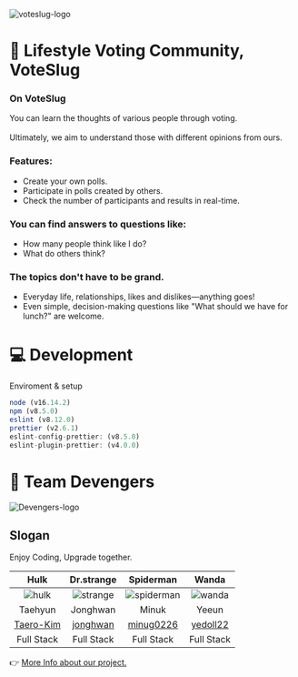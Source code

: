 ![voteslug-logo](https://user-images.githubusercontent.com/66931635/161845629-d004c834-7356-4f0d-865c-fa9ed7f07531.png)

# 🐌 Lifestyle Voting Community, VoteSlug  
### On VoteSlug  
You can learn the thoughts of various people through voting. <br />  
Ultimately, we aim to understand those with different opinions from ours.

### Features:
- Create your own polls.
- Participate in polls created by others.
- Check the number of participants and results in real-time.

### You can find answers to questions like:
- How many people think like I do?
- What do others think?

### The topics don't have to be grand.
- Everyday life, relationships, likes and dislikes—anything goes!
- Even simple, decision-making questions like "What should we have for lunch?" are welcome.

# 💻 Development
Enviroment & setup
```js
node (v16.14.2)
npm (v8.5.0)
eslint (v8.12.0)
prettier (v2.6.1)
eslint-config-prettier: (v8.5.0)
eslint-plugin-prettier: (v4.0.0)
```
# 👥 Team Devengers

![Devengers-logo](https://user-images.githubusercontent.com/66931635/161847479-935b8e6e-68e1-4c8c-8a84-5e75744ae8f5.png)

## Slogan
Enjoy Coding, Upgrade together.


| Hulk | Dr.strange | Spiderman | Wanda |
|:-----------:|:-----------:|:-----------:|:-----------:|
| ![hulk](https://user-images.githubusercontent.com/66931635/161848777-17c6c255-3eb2-4bb0-a24d-b6dbefd99bf3.png) | ![strange](https://user-images.githubusercontent.com/66931635/161849438-36c02e26-e098-4899-bf03-66dcc687b09b.png) | ![spiderman](https://user-images.githubusercontent.com/66931635/161849454-a2fee3ca-1660-44f7-ad09-74a099dc256b.png) | ![wanda](https://user-images.githubusercontent.com/66931635/161849467-a8ebf895-8261-413b-92db-0204c0fb1385.png) |
| Taehyun | Jonghwan | Minuk | Yeeun |
| [Taero-Kim](https://github.com/Taero-Kim) | [jonghwan](https://github.com/jonghwan-code) | [minug0226](https://github.com/minug0226) | [yedoll22](https://github.com/yedoll22) |
| Full Stack | Full Stack | Full Stack | Full Stack |

👉 [More Info about our project.](https://github.com/codestates/vote-slug/wiki)
